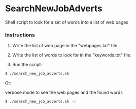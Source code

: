 # SearchNewJobAdverts
Shell script to look for a set of words into a list of web pages

### Instructions
1) Write the list of web page in the "webpages.txt" file.

2) Write the list of words to look for in the "keywords.txt" file.

3) Run the script:
```sh
$ ./search_new_job_adverts.sh
```

Or:

verbose mode to see the web pages and the found words
```sh
$ ./search_new_job_adverts.sh -v
```
